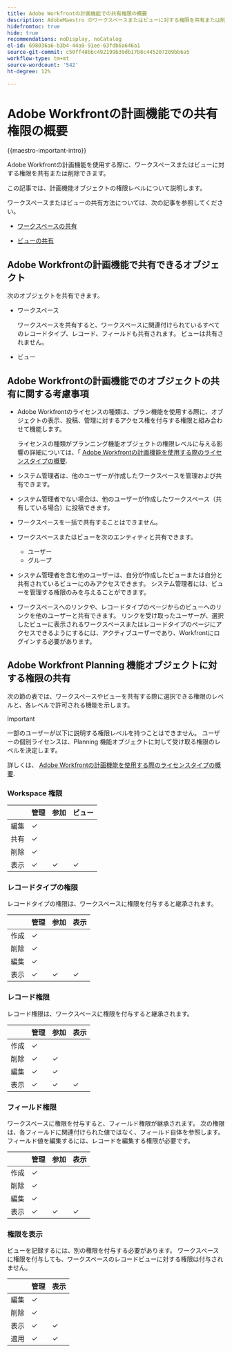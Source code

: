 ```yaml
---
title: Adobe Workfrontの計画機能での共有権限の概要
description: AdobeMaestro のワークスペースまたはビューに対する権限を共有または削除できます。
hidefromtoc: true
hide: true
recommendations: noDisplay, noCatalog
el-id: 698036a6-b3b4-44a9-91ee-63fdb6a646a1
source-git-commit: c50ff48bbc492199b39db17b8c445207209bb6a5
workflow-type: tm+mt
source-wordcount: '542'
ht-degree: 12%

---
```


<!--update the metadata with real things when making this public; also update the description with something like this: Not all users in the organization have the same access and permissions to use Adobe Maestro. This article describes the levels of access that users could have to Adobe Maestro. -->

<!--over time, this article should look like this one does: https://eperienceleague.adobe.com/docs/workfront/using/basics/grant-request-object-permissions/sharing-permissions-on-objects-overview.html?lang=en-->

# Adobe Workfrontの計画機能での共有権限の概要

{{maestro-important-intro}}

Adobe Workfrontの計画機能を使用する際に、ワークスペースまたはビューに対する権限を共有または削除できます。

この記事では、計画機能オブジェクトの権限レベルについて説明します。

ワークスペースまたはビューの共有方法については、次の記事を参照してください。

* [ワークスペースの共有](/help/quicksilver/maestro/access/share-workspaces.md)

* [ビューの共有](/help/quicksilver/maestro/access/share-views.md)

## Adobe Workfrontの計画機能で共有できるオブジェクト

次のオブジェクトを共有できます。

* ワークスペース

  ワークスペースを共有すると、ワークスペースに関連付けられているすべてのレコードタイプ、レコード、フィールドも共有されます。 ビューは共有されません。

* ビュー

## Adobe Workfrontの計画機能でのオブジェクトの共有に関する考慮事項

* Adobe Workfrontのライセンスの種類は、プラン機能を使用する際に、オブジェクトの表示、投稿、管理に対するアクセス権を付与する権限と組み合わせて機能します。

  ライセンスの種類がプランニング機能オブジェクトの権限レベルに与える影響の詳細については、「 [Adobe Workfrontの計画機能を使用する際のライセンスタイプの概要](/help/quicksilver/maestro/access/license-type-overview.md).
* システム管理者は、他のユーザーが作成したワークスペースを管理および共有できます。
* システム管理者でない場合は、他のユーザーが作成したワークスペース（共有している場合）に投稿できます。
* ワークスペースを一括で共有することはできません。
* ワークスペースまたはビューを次のエンティティと共有できます。
   * ユーザー
   * グループ
* システム管理者を含む他のユーザーは、自分が作成したビューまたは自分と共有されているビューにのみアクセスできます。 システム管理者には、ビューを管理する権限のみを与えることができます。
* ワークスペースへのリンクや、レコードタイプのページからのビューへのリンクを他のユーザーと共有できます。 リンクを受け取ったユーザーが、選択したビューに表示されるワークスペースまたはレコードタイプのページにアクセスできるようにするには、アクティブユーザーであり、Workfrontにログインする必要があります。

## Adobe Workfront Planning 機能オブジェクトに対する権限の共有

次の節の表では、ワークスペースやビューを共有する際に選択できる権限のレベルと、各レベルで許可される機能を示します。

>[!IMPORTANT]
>
>一部のユーザーが以下に説明する権限レベルを持つことはできません。 ユーザーの個別ライセンスは、Planning 機能オブジェクトに対して受け取る権限のレベルを決定します。
>
>詳しくは、 [Adobe Workfrontの計画機能を使用する際のライセンスタイプの概要](/help/quicksilver/maestro/access/license-type-overview.md).


### Workspace 権限

|        | 管理 | 参加 | ビュー |
|--------|--------|------------|-------|
| 編集 | ✓ |            |       |
| 共有 | ✓ |            |       |
| 削除 | ✓ |            |       |
| 表示 | ✓ | ✓ | ✓ |

### レコードタイプの権限

レコードタイプの権限は、ワークスペースに権限を付与すると継承されます。

|        | 管理 | 参加 | 表示 |
|--------|--------|------------|-------|
| 作成 | ✓ |            |       |
| 削除 | ✓ |            |       |
| 編集 | ✓ |            |       |
| 表示 | ✓ | ✓ | ✓ |

### レコード権限

レコード権限は、ワークスペースに権限を付与すると継承されます。

|        | 管理 | 参加 | 表示 |
|--------|--------|------------|-------|
| 作成 | ✓ |            |       |
| 削除 | ✓ | ✓ |       |
| 編集 | ✓ | ✓ |       |
| 表示 | ✓ | ✓ | ✓ |

### フィールド権限

ワークスペースに権限を付与すると、フィールド権限が継承されます。
次の権限は、各フィールドに関連付けられた値ではなく、フィールド自体を参照します。 フィールド値を編集するには、レコードを編集する権限が必要です。

|        | 管理 | 参加 | 表示 |
|--------|--------|------------|-------|
| 作成 | ✓ |            |       |
| 削除 | ✓ |            |       |
| 編集 | ✓ |            |       |
| 表示 | ✓ | ✓ | ✓ |


### 権限を表示

ビューを記録するには、別の権限を付与する必要があります。 ワークスペースに権限を付与しても、ワークスペースのレコードビューに対する権限は付与されません。

|        | 管理 | 表示 |
|--------|--------|-------|
| 編集 | ✓ |       |
| 削除 | ✓ |       |
| 表示 | ✓ | ✓ |
| 適用 | ✓ | ✓ |






